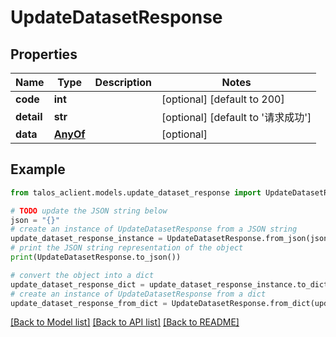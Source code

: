 # UpdateDatasetResponse


## Properties

Name | Type | Description | Notes
------------ | ------------- | ------------- | -------------
**code** | **int** |  | [optional] [default to 200]
**detail** | **str** |  | [optional] [default to '请求成功']
**data** | [**AnyOf**](AnyOf.md) |  | [optional] 

## Example

```python
from talos_aclient.models.update_dataset_response import UpdateDatasetResponse

# TODO update the JSON string below
json = "{}"
# create an instance of UpdateDatasetResponse from a JSON string
update_dataset_response_instance = UpdateDatasetResponse.from_json(json)
# print the JSON string representation of the object
print(UpdateDatasetResponse.to_json())

# convert the object into a dict
update_dataset_response_dict = update_dataset_response_instance.to_dict()
# create an instance of UpdateDatasetResponse from a dict
update_dataset_response_from_dict = UpdateDatasetResponse.from_dict(update_dataset_response_dict)
```
[[Back to Model list]](../README.md#documentation-for-models) [[Back to API list]](../README.md#documentation-for-api-endpoints) [[Back to README]](../README.md)



